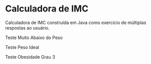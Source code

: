 # Calculadora de IMC

Calculadora de IMC construída em Java como exercício de múltiplas respostas ao usuário.

Teste Muito Abaixo do Peso


Teste Peso Ideal


Teste Obesidade Grau 3
